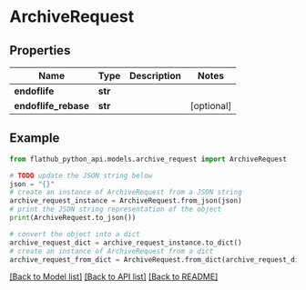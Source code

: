 # ArchiveRequest


## Properties

Name | Type | Description | Notes
------------ | ------------- | ------------- | -------------
**endoflife** | **str** |  | 
**endoflife_rebase** | **str** |  | [optional] 

## Example

```python
from flathub_python_api.models.archive_request import ArchiveRequest

# TODO update the JSON string below
json = "{}"
# create an instance of ArchiveRequest from a JSON string
archive_request_instance = ArchiveRequest.from_json(json)
# print the JSON string representation of the object
print(ArchiveRequest.to_json())

# convert the object into a dict
archive_request_dict = archive_request_instance.to_dict()
# create an instance of ArchiveRequest from a dict
archive_request_from_dict = ArchiveRequest.from_dict(archive_request_dict)
```
[[Back to Model list]](../README.md#documentation-for-models) [[Back to API list]](../README.md#documentation-for-api-endpoints) [[Back to README]](../README.md)


